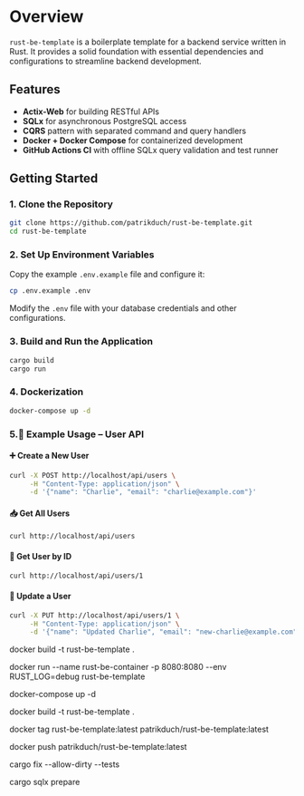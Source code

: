 # Overview

`rust-be-template` is a boilerplate template for a backend service written in Rust. It provides a solid foundation with essential dependencies and configurations to streamline backend development.

## Features


- **Actix-Web** for building RESTful APIs
- **SQLx** for asynchronous PostgreSQL access
- **CQRS** pattern with separated command and query handlers
- **Docker + Docker Compose** for containerized development
- **GitHub Actions CI** with offline SQLx query validation and test runner


## Getting Started

### 1. Clone the Repository

```sh
git clone https://github.com/patrikduch/rust-be-template.git
cd rust-be-template
```

### 2. Set Up Environment Variables

Copy the example `.env.example` file and configure it:

```sh
cp .env.example .env
```

Modify the `.env` file with your database credentials and other configurations.


### 3. Build and Run the Application

```sh
cargo build
cargo run
```


### 4. Dockerization

```sh
docker-compose up -d
```

### 5.📌 Example Usage – User API

#### ➕ Create a New User

```sh
curl -X POST http://localhost/api/users \
     -H "Content-Type: application/json" \
     -d '{"name": "Charlie", "email": "charlie@example.com"}'
```


#### 📥 Get All Users

```sh
curl http://localhost/api/users
```

#### 📄 Get User by ID

```sh
curl http://localhost/api/users/1
```

#### 🔄 Update a User

```sh
curl -X PUT http://localhost/api/users/1 \
     -H "Content-Type: application/json" \
     -d '{"name": "Updated Charlie", "email": "new-charlie@example.com"}'
```


docker build -t rust-be-template .


docker run  --name rust-be-container -p 8080:8080 --env RUST_LOG=debug rust-be-template



docker-compose up -d


docker build -t rust-be-template  .

docker tag rust-be-template:latest patrikduch/rust-be-template:latest

docker push patrikduch/rust-be-template:latest


cargo fix --allow-dirty --tests






cargo sqlx prepare